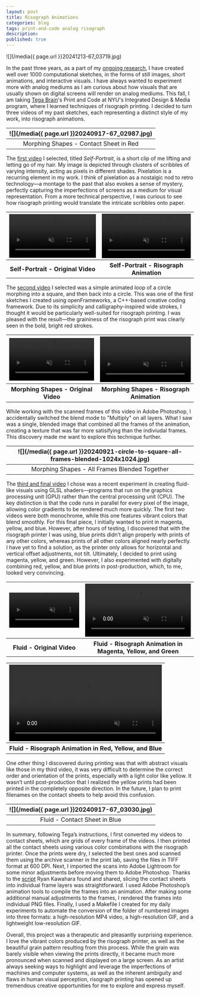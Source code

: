 ```yaml
---
layout: post
title: Risograph Animations
categories: blog
tags: print-and-code analog risograph
description:
published: true
---
```


![](/media{{ page.url }}20241213-67_03719.jpg)

In the past three years, as a part of my [ongoing research](https://jackbdu.com/works/daily-sketches/), I have created well over 1000 computational sketches, in the forms of still images, short animations, and interactive visuals. I have always wanted to experiment more with analog mediums as I am curious about how visuals that are usually shown on digital screens will render on analog mediums. This fall, I am taking [Tega Brain](https://tegabrain.com/about)'s Print and Code at NYU's Integrated Design & Media program, where I learned techniques of risograph printing. I decided to turn three videos of my past sketches, each representing a distinct style of my work, into risograph animations.

<!--more-->

| ![](/media{{ page.url }}20240917-67_02987.jpg) |
| :--------------------------------------------: |
|     Morphing Shapes - Contact Sheet in Red     |

The [first video](https://www.instagram.com/p/CmIBzGdB0yz/?img_index=4) I selected, titled _Self-Portrait_, is a short clip of me lifting and letting go of my hair. My image is depicted through clusters of scribbles of varying intensity, acting as pixels in different shades. Pixelation is a recurring element in my work. I think of pixelation as a nostalgic nod to retro technology—a montage to the past that also evokes a sense of mystery, perfectly capturing the imperfections of screens as a medium for visual representation. From a more technical perspective, I was curious to see how risograph printing would translate the intricate scribbles onto paper.

<table style="width: 100%;">
  <thead>
  <tr>
  <th>
    <video width="100%" preload="auto" autoplay playsinline loop muted>
      <source src="/media{{ page.url }}20221213-symmetrical-long-scribble-filter-single-color-webcam-mirror-16x16-lifting-hair.mp4" type='video/mp4'>
    </video>
  </th>
  <th>
    <video width="100%" preload="auto" autoplay playsinline loop muted>
      <source src="/media{{ page.url }}20240929-self-portrait-1250x1250@15fps_720p.mp4" type='video/mp4'>
    </video>
  </th>
  </tr>
  </thead>
  <tbody>
  <tr>
  <th>
  Self-Portrait - Original Video
  </th>
  <th>
  Self-Portrait - Risograph Animation
  </th>
  </tr>
  </tbody>
</table>

The [second video](https://www.instagram.com/p/CpD_0hON3Z7/) I selected was a simple animated loop of a circle morphing into a square, and then back into a circle. This was one of the first sketches I created using openFrameworks, a C++-based creative coding framework. Due to its simplicity and calligraphy-inspired wide strokes, I thought it would be particularly well-suited for risograph printing. I was pleased with the result—the graininess of the risograph print was clearly seen in the bold, bright red strokes.

<table style="width: 100%;">
  <thead>
  <tr>
  <th>
    <video width="100%" preload="auto" autoplay playsinline loop muted>
      <source src="/media{{ page.url }}20230224-orthographic-rotation-circle-to-square-1024x1024@60fps.mp4" type='video/mp4'>
    </video>
  </th>
  <th>
    <video width="100%" preload="auto" autoplay playsinline loop muted>
      <source src="/media{{ page.url }}20240921-circle-to-square-1250x1250@30fps_720p.mp4" type='video/mp4'>
    </video>
  </th>
  </tr>
  </thead>
  <tbody>
  <tr>
  <th>
  Morphing Shapes - Original Video
  </th>
  <th>
  Morphing Shapes - Risograph Animation
  </th>
  </tr>
  </tbody>
</table>

While working with the scanned frames of this video in Adobe Photoshop, I accidentally switched the blend mode to "Multiply" on all layers. What I saw was a single, blended image that combined all the frames of the animation, creating a texture that was far more satisifying than the indiviudal frames. This discovery made me want to explore this technique further.

| ![](/media{{ page.url }}20240921-circle-to-square-all-frames-blended-1024x1024.jpg) |
| :---------------------------------------------------------------------------------: |
|                    Morphing Shapes - All Frames Blended Together                    |

The [third and final video](https://www.instagram.com/p/C_VjNVjxZ4u/) I chose was a recent experiment in creating fluid-like visuals using GLSL shaders—programs that run on the graphics processing unit (GPU) rather than the central processing unit (CPU). The key distinction is that the code runs in parallel for every pixel of the image, allowing color gradients to be rendered much more quickly. The first two videos were both monochrome, while this one features vibrant colors that blend smoothly. For this final piece, I initially wanted to print in magenta, yellow, and blue. However, after hours of testing, I discovered that with the risograph printer I was using, blue prints didn’t align properly with prints of any other colors, whereas prints of all other colors aligned nearly perfectly. I have yet to find a solution, as the printer only allows for horizontal and vertical offset adjustments, not tilt. Ultimately, I decided to print using magenta, yellow, and green. However, I also experimented with digitally combining red, yellow, and blue prints in post-production, which, to me, looked very convincing.

<table style="width: 100%;">
  <thead>
  <tr>
  <th>
    <video width="100%" preload="auto" autoplay playsinline loop muted>
      <source src="/media{{ page.url }}20240831-daily-experiment-glsl-animated-colorful-bubbles-purple-and-yellow-1080p@60fps.mp4" type='video/mp4'>
    </video>
  </th>
  <th>
    <video width="100%" preload="auto" autoplay playsinline loop muted>
      <source src="/media{{ page.url }}20240929-fluid-magenta-yellow-green-1080p@30fps_720p.mp4" type='video/mp4'>
    </video>
  </th>
  </tr>
  </thead>
  <tbody>
  <tr>
  <th>
  Fluid - Original Video
  </th>
  <th>
  Fluid - Risograph Animation in Magenta, Yellow, and Green
  </th>
  </tr>
  </tbody>
</table>
<table style="width: 100%;">
  <thead>
  <tr>
  <th>
    <video width="100%" preload="auto" autoplay playsinline loop muted>
      <source src="/media{{ page.url }}20240929-fluid-red-yellow-blue-merged-in-post-with-manual-adjustments-1080p@30fps_720p.mp4" type='video/mp4'>
    </video>
  </th>
  </tr>
  </thead>
  <tbody>
  <tr>
  <th>
  Fluid - Risograph Animation in Red, Yellow, and Blue
  </th>
  </tr>
  </tbody>
</table>

One other thing I discovered during printing was that with abstract visuals like those in my third video, it was very difficult to determine the correct order and orientation of the prints, especially with a light color like yellow. It wasn’t until post-production that I realized the yellow prints had been printed in the completely opposite direction. In the future, I plan to print filenames on the contact sheets to help avoid this confusion.

| ![](/media{{ page.url }}20240917-67_03030.jpg) |
| :--------------------------------------------: |
|         Fluid - Contact Sheet in Blue          |

In summary, following Tega’s instructions, I first converted my videos to contact sheets, which are grids of every frame of the videos. I then printed all the contact sheets using various color combinations with the risograph printer. Once the prints were dry, I selected the best ones and scanned them using the archive scanner in the print lab, saving the files in TIFF format at 600 DPI. Next, I imported the scans into Adobe Lightroom for some minor adjustments before moving them to Adobe Photoshop. Thanks to the [script](https://community.adobe.com/t5/photoshop-ecosystem-discussions/divide-my-image-to-layers/m-p/12467569#M591582) Ryan Kawahara found and shared, slicing the contact sheets into individual frame layers was straightforward. I used Adobe Photoshop’s animation tools to compile the frames into an animation. After making some additional manual adjustments to the frames, I rendered the frames into individual PNG files. Finally, I used a Makefile I created for my daily experiments to automate the conversion of the folder of numbered images into three formats: a high-resolution MP4 video, a high-resolution GIF, and a lightweight low-resolution GIF.

Overall, this project was a therapeutic and pleasantly surprising experience. I love the vibrant colors produced by the risograph printer, as well as the beautiful grain pattern resulting from this process. While the grain was barely visible when viewing the prints directly, it became much more pronounced when scanned and displayed on a large screen. As an artist always seeking ways to highlight and leverage the imperfections of machines and computer systems, as well as the inherent ambiguity and flaws in human visual perception, risograph printing has opened up tremendous creative opportunities for me to explore and express myself.
